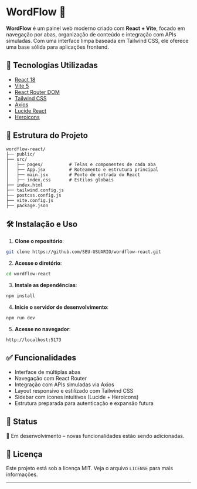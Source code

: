 # WordFlow 📝

**WordFlow** é um painel web moderno criado com **React + Vite**, focado em navegação por abas, organização de conteúdo e integração com APIs simuladas. Com uma interface limpa baseada em Tailwind CSS, ele oferece uma base sólida para aplicações frontend.

## 🚀 Tecnologias Utilizadas

- [React 18](https://reactjs.org/)
- [Vite 5](https://vitejs.dev/)
- [React Router DOM](https://reactrouter.com/)
- [Tailwind CSS](https://tailwindcss.com/)
- [Axios](https://axios-http.com/)
- [Lucide React](https://lucide.dev/)
- [Heroicons](https://heroicons.com/)

## 📂 Estrutura do Projeto

```
wordflow-react/
├── public/
├── src/
│   ├── pages/          # Telas e componentes de cada aba
│   ├── App.jsx         # Roteamento e estrutura principal
│   ├── main.jsx        # Ponto de entrada do React
│   ├── index.css       # Estilos globais
├── index.html
├── tailwind.config.js
├── postcss.config.js
├── vite.config.js
├── package.json
```

## 🛠️ Instalação e Uso

1. **Clone o repositório**:

```bash
git clone https://github.com/SEU-USUARIO/wordflow-react.git
```

2. **Acesse o diretório**:

```bash
cd wordflow-react
```

3. **Instale as dependências**:

```bash
npm install
```

4. **Inicie o servidor de desenvolvimento**:

```bash
npm run dev
```

5. **Acesse no navegador**:

```
http://localhost:5173
```

## ✅ Funcionalidades

- Interface de múltiplas abas
- Navegação com React Router
- Integração com APIs simuladas via Axios
- Layout responsivo e estilizado com Tailwind CSS
- Sidebar com ícones intuitivos (Lucide + Heroicons)
- Estrutura preparada para autenticação e expansão futura

## 📌 Status

🚧 Em desenvolvimento – novas funcionalidades estão sendo adicionadas.

## 📄 Licença

Este projeto está sob a licença MIT. Veja o arquivo `LICENSE` para mais informações.

---
